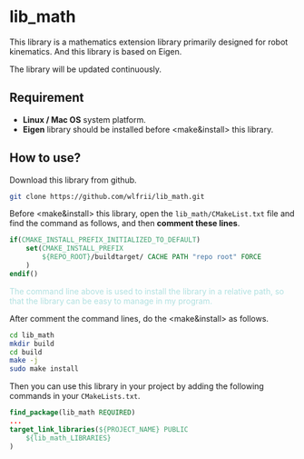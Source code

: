 # lib_math

This library is a mathematics extension library primarily designed for robot kinematics. And this library is based on Eigen.

The library will be updated continuously.

## Requirement

  - <b>Linux / Mac OS</b> system platform.
  - <b>Eigen</b> library should be installed before <make&install> this library.

## How to use?

Download this library from github.
```bash
git clone https://github.com/wlfrii/lib_math.git
```

Before <make&install> this library, open the `lib_math/CMakeList.txt` file and find the command as follows, and then <b>comment these lines</b>.
```cmake
if(CMAKE_INSTALL_PREFIX_INITIALIZED_TO_DEFAULT)
    set(CMAKE_INSTALL_PREFIX 
        ${REPO_ROOT}/buildtarget/ CACHE PATH "repo root" FORCE
    )
endif()
```
<font color=bluegrey>
The command line above is used to install the library in a relative path, so that the library can be easy to manage in my program.  
</font>

After comment the command lines, do the <make&install> as follows.
```bash
cd lib_math
mkdir build
cd build
make -j
sudo make install
```

Then you can use this library in your project by adding the following commands in your `CMakeLists.txt`.
```cmake
find_package(lib_math REQUIRED)
...
target_link_libraries(${PROJECT_NAME} PUBLIC
    ${lib_math_LIBRARIES}
)
```

